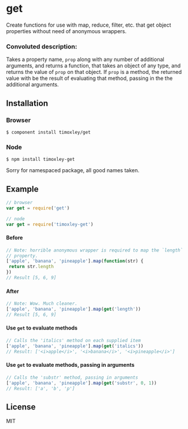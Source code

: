 # get

Create functions for use with map, reduce, filter, etc. that get object
properties without need of anonymous wrappers.

### Convoluted description:
Takes a property name, `prop` along with any number of additional
arguments, and returns a function, that takes an object of any type, and
returns the value of `prop` on that object. If `prop` is a method, the
returned value with be the result of evaluating that method, passing in
the the additional arguments.

## Installation

### Browser
    $ component install timoxley/get

### Node
    $ npm install timoxley-get

Sorry for namespaced package, all good names taken.

## Example

```js
// browser
var get = require('get')

// node
var get = require('timoxley-get')
```

#### Before
```js
// Note: horrible anonymous wrapper is required to map the `length`
// property.
['apple', 'banana', 'pineapple'].map(function(str) {
 return str.length
})
// Result [5, 6, 9]
```

#### After
```js
// Note: Wow. Much cleaner.
['apple', 'banana', 'pineapple'].map(get('length'))
// Result [5, 6, 9]
```

#### Use `get` to evaluate methods

```js
// Calls the 'italics' method on each supplied item
['apple', 'banana', 'pineapple'].map(get('italics'))
// Result: ['<i>apple</i>', '<i>banana</i>', '<i>pineapple</i>']
```

#### Use `get` to evaluate methods, passing in arguments

```js
// Calls the 'substr' method, passing in arguments
['apple', 'banana', 'pineapple'].map(get('substr', 0, 1))
// Result: ['a', 'b', 'p']
```

## License

  MIT
